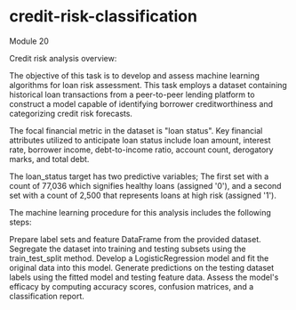 # credit-risk-classification
Module 20


Credit risk analysis overview:

The objective of this task is to develop and assess machine learning algorithms for loan risk assessment. This task employs a dataset containing historical loan transactions from a peer-to-peer lending platform to construct a model capable of identifying borrower creditworthiness and categorizing credit risk forecasts.

The focal financial metric in the dataset is "loan status". Key financial attributes utilized to anticipate loan status include loan amount, interest rate, borrower income, debt-to-income ratio, account count, derogatory marks, and total debt.

The loan_status target has two predictive variables; The first set with a count of 77,036 which signifies healthy loans (assigned '0'), and a second set with a count of 2,500 that represents loans at high risk (assigned '1').

The machine learning procedure for this analysis includes the following steps:

Prepare label sets and feature DataFrame from the provided dataset.
Segregate the dataset into training and testing subsets using the train_test_split method.
Develop a LogisticRegression model and fit the original data into this model.
Generate predictions on the testing dataset labels using the fitted model and testing feature data.
Assess the model's efficacy by computing accuracy scores, confusion matrices, and a classification report.
